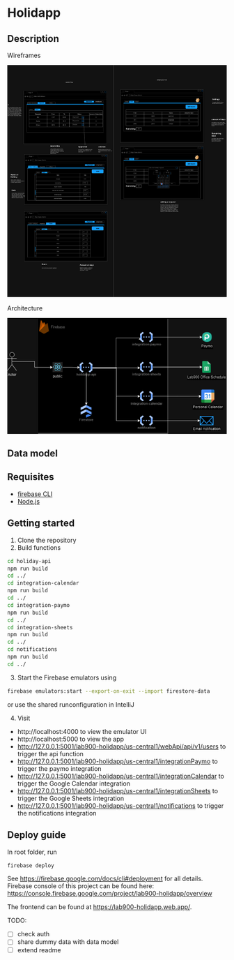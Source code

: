 # Holidapp

## Description

Wireframes

![Wireframes](docs/MVP%20Holiday%20app-wireframes.drawio.png)

Architecture

![Architecture](docs/MVP%20Holiday%20app-architecture.drawio.png)

## Data model

## Requisites

- [firebase CLI](https://firebase.google.com/docs/cli)
- [Node.js](https://nodejs.org/en/)

## Getting started

1. Clone the repository
2. Build functions

```bash
cd holiday-api
npm run build
cd ../
cd integration-calendar
npm run build
cd ../
cd integration-paymo
npm run build
cd ../
cd integration-sheets
npm run build
cd ../
cd notifications
npm run build
cd ../
```

3. Start the Firebase emulators using

```bash
firebase emulators:start --export-on-exit --import firestore-data
```

or use the shared runconfiguration in IntelliJ

4. Visit

- http://localhost:4000 to view the emulator UI
- http://localhost:5000 to view the app
- http://127.0.0.1:5001/lab900-holidapp/us-central1/webApi/api/v1/users to trigger the api function
- http://127.0.0.1:5001/lab900-holidapp/us-central1/integrationPaymo to trigger the paymo integration
- http://127.0.0.1:5001/lab900-holidapp/us-central1/integrationCalendar to trigger the Google Calendar integration
- http://127.0.0.1:5001/lab900-holidapp/us-central1/integrationSheets to trigger the Google Sheets integration
- http://127.0.0.1:5001/lab900-holidapp/us-central1/notifications to trigger the notifications integration

## Deploy guide

In root folder, run

```bash
firebase deploy
```

See https://firebase.google.com/docs/cli#deployment for all details.
Firebase console of this project can be found here: https://console.firebase.google.com/project/lab900-holidapp/overview

The frontend can be found at https://lab900-holidapp.web.app/.

TODO:

- [ ] check auth
- [ ] share dummy data with data model
- [ ] extend readme